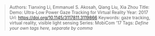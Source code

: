 > Authors: Tianxing Li, Emmanuel S. Akosah, Qiang Liu, Xia Zhou
> Title: Demo: Ultra-Low Power Gaze Tracking for Virtual Reality
> Year: 2017
> Url: https://doi.org/10.1145/3117811.3119866
> Keywords: gaze tracking, virtual reality, visible light sensing
> Series: MobiCom '17
> Tags: *Define your own tags here, separate by comma*